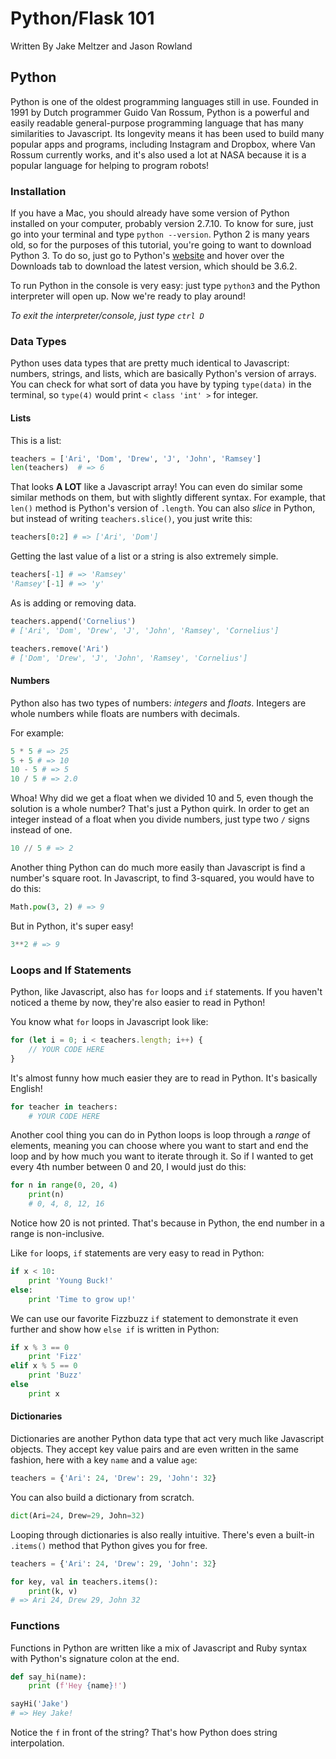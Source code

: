 # Python/Flask 101

Written By Jake Meltzer and Jason Rowland

## Python

Python is one of the oldest programming languages still in use. Founded in 1991 by Dutch programmer Guido Van Rossum, Python is a powerful and easily readable general-purpose programming language that has many similarities to Javascript. Its longevity means it has been used to build many popular apps and programs, including Instagram and Dropbox, where Van Rossum currently works, and it's also used a lot at NASA because it is a popular language for helping to program robots!

### Installation

If you have a Mac, you should already have some version of Python installed on your computer, probably version 2.7.10. To know for sure, just go into your terminal and type `python --version`. Python 2 is many years old, so for the purposes of this tutorial, you're going to want to download Python 3. To do so, just go to Python's [website](https://www.python.org/) and hover over the Downloads tab to download the latest version, which should be 3.6.2. 

To run Python in the console is very easy: just type `python3` and the Python interpreter will open up. Now we're ready to play around! 

_To exit the interpreter/console, just type `ctrl D`_

### Data Types

Python uses data types that are pretty much identical to Javascript: numbers, strings, and lists, which are basically Python's version of arrays. You can check for what sort of data you have by typing `type(data)` in the terminal, so `type(4)` would print `< class 'int' >` for integer.  

#### Lists

This is a list:

```python
teachers = ['Ari', 'Dom', 'Drew', 'J', 'John', 'Ramsey']
len(teachers)  # => 6
```

That looks **A LOT** like a Javascript array! You can even do similar some similar methods on them, but with slightly different syntax. For example, that `len()` method is Python's version of `.length`. You can also _slice_ in Python, but instead of writing `teachers.slice()`, you just write this:

```python
teachers[0:2] # => ['Ari', 'Dom']
```

Getting the last value of a list or a string is also extremely simple. 

```python
teachers[-1] # => 'Ramsey'
'Ramsey'[-1] # => 'y'
```

As is adding or removing data.

```python
teachers.append('Cornelius')
# ['Ari', 'Dom', 'Drew', 'J', 'John', 'Ramsey', 'Cornelius']

teachers.remove('Ari')
# ['Dom', 'Drew', 'J', 'John', 'Ramsey', 'Cornelius']
```

#### Numbers

Python also has two types of numbers: _integers_ and _floats_. Integers are whole numbers while floats are numbers with decimals.

For example:
```python
5 * 5 # => 25
5 + 5 # => 10
10 - 5 # => 5
10 / 5 # => 2.0
```

Whoa! Why did we get a float when we divided 10 and 5, even though the solution is a whole number? That's just a Python quirk. In order to get an integer instead of a float when you divide numbers, just type two `/` signs instead of one.

```python
10 // 5 # => 2
``` 

Another thing Python can do much more easily than Javascript is find a number's square root. In Javascript, to find 3-squared, you would have to do this:

```python
Math.pow(3, 2) # => 9
```

But in Python, it's super easy!

```python
3**2 # => 9
```

### Loops and If Statements

Python, like Javascript, also has `for` loops and `if` statements. If you haven't noticed a theme by now, they're also easier to read in Python!

You know what `for` loops in Javascript look like:

```javascript
for (let i = 0; i < teachers.length; i++) {
    // YOUR CODE HERE
}
```

It's almost funny how much easier they are to read in Python. It's basically English!

```python
for teacher in teachers:
    # YOUR CODE HERE
```

Another cool thing you can do in Python loops is loop through a _range_ of elements, meaning you can choose where you want to start and end the loop and by how much you want to iterate through it. So if I wanted to get every 4th number between 0 and 20, I would just do this:

```python
for n in range(0, 20, 4)
    print(n)
    # 0, 4, 8, 12, 16
```
Notice how 20 is not printed. That's because in Python, the end number in a range is non-inclusive.

Like `for` loops, `if` statements are very easy to read in Python:

```python
if x < 10:
    print 'Young Buck!'
else:
    print 'Time to grow up!'
```

We can use our favorite Fizzbuzz `if` statement to demonstrate it even further and show how `else if` is written in Python:

```python
if x % 3 == 0
    print 'Fizz'    
elif x % 5 == 0
    print 'Buzz'
else
    print x    
```

#### Dictionaries

Dictionaries are another Python data type that act very much like Javascript objects. They accept key value pairs and are even written in the same fashion, here with a key `name` and a value `age`:

```python
teachers = {'Ari': 24, 'Drew': 29, 'John': 32}
```

You can also build a dictionary from scratch.

```python
dict(Ari=24, Drew=29, John=32)
```

Looping through dictionaries is also really intuitive. There's even a built-in `.items()` method that Python gives you for free.

```python
teachers = {'Ari': 24, 'Drew': 29, 'John': 32}

for key, val in teachers.items():
    print(k, v)
# => Ari 24, Drew 29, John 32    
```
### Functions

Functions in Python are written like a mix of Javascript and Ruby syntax with Python's signature colon at the end.

```python
def say_hi(name):
    print (f'Hey {name}!')

sayHi('Jake')
# => Hey Jake!    
```

Notice the `f` in front of the string? That's how Python does string interpolation.
